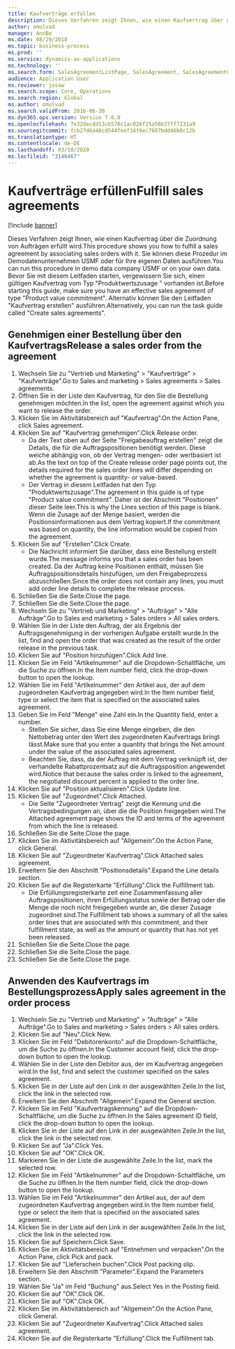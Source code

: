 ```yaml
---
title: Kaufverträge erfüllen
description: Dieses Verfahren zeigt Ihnen, wie einen Kaufvertrag über die Zuordnung von Aufträgen erfüllt wird.
author: omulvad
manager: AnnBe
ms.date: 08/29/2018
ms.topic: business-process
ms.prod: ''
ms.service: dynamics-ax-applications
ms.technology: ''
ms.search.form: SalesAgreementListPage, SalesAgreement, SalesAgreementGenerateReleaseOrder, SalesTableListPage, SalesTable, AgreementLine, SalesCreateOrder,  SalesEditLines
audience: Application User
ms.reviewer: josaw
ms.search.scope: Core, Operations
ms.search.region: Global
ms.author: omulvad
ms.search.validFrom: 2016-06-30
ms.dyn365.ops.version: Version 7.0.0
ms.openlocfilehash: 7e32decdd13cb578c1ac026f25a56b37ff7231a9
ms.sourcegitcommit: fcb27d6a46cd544feef34f6ec7607bdd46b0c12b
ms.translationtype: HT
ms.contentlocale: de-DE
ms.lasthandoff: 03/18/2020
ms.locfileid: "3146467"
---
```

# <a name="fulfill-sales-agreements"></a><span data-ttu-id="1d308-103">Kaufverträge erfüllen</span><span class="sxs-lookup"><span data-stu-id="1d308-103">Fulfill sales agreements</span></span>

[!include [banner](../../includes/banner.md)]

<span data-ttu-id="1d308-104">Dieses Verfahren zeigt Ihnen, wie einen Kaufvertrag über die Zuordnung von Aufträgen erfüllt wird.</span><span class="sxs-lookup"><span data-stu-id="1d308-104">This procedure shows you how to fulfill a sales agreement by associating sales orders with it.</span></span> <span data-ttu-id="1d308-105">Sie können diese Prozedur im Demodatenunternehmen USMF oder für Ihre eigenen Daten ausführen.</span><span class="sxs-lookup"><span data-stu-id="1d308-105">You can run this procedure in demo data company USMF or on your own data.</span></span> <span data-ttu-id="1d308-106">Bevor Sie mit diesem Leitfaden starten, vergewissern Sie sich, einen gültigen Kaufvertrag vom Typ "Produktwertszusage " vorhanden ist.</span><span class="sxs-lookup"><span data-stu-id="1d308-106">Before starting this guide, make sure you have an effective sales agreement of type "Product value commitment".</span></span> <span data-ttu-id="1d308-107">Alternativ können Sie den Leitfaden "Kaufvertrag erstellen" ausführen.</span><span class="sxs-lookup"><span data-stu-id="1d308-107">Alternatively, you can run the task guide called "Create sales agreements".</span></span>  




## <a name="release-a-sales-order-from-the-agreement"></a><span data-ttu-id="1d308-108">Genehmigen einer Bestellung über den Kaufvertrags</span><span class="sxs-lookup"><span data-stu-id="1d308-108">Release a sales order from the agreement</span></span>
1. <span data-ttu-id="1d308-109">Wechseln Sie zu "Vertrieb und Marketing" > "Kaufverträge" > "Kaufverträge".</span><span class="sxs-lookup"><span data-stu-id="1d308-109">Go to Sales and marketing > Sales agreements > Sales agreements.</span></span>
2. <span data-ttu-id="1d308-110">Öffnen Sie in der Liste den Kaufvertrag, für den Sie die Bestellung genehmigen möchten.</span><span class="sxs-lookup"><span data-stu-id="1d308-110">In the list, open the agreement against which you want to release the order.</span></span>
3. <span data-ttu-id="1d308-111">Klicken Sie im Aktivitätsbereich auf "Kaufvertrag".</span><span class="sxs-lookup"><span data-stu-id="1d308-111">On the Action Pane, click Sales agreement.</span></span>
4. <span data-ttu-id="1d308-112">Klicken Sie auf "Kaufvertrag genehmigen".</span><span class="sxs-lookup"><span data-stu-id="1d308-112">Click Release order.</span></span>
    * <span data-ttu-id="1d308-113">Da der Text oben auf der Seite "Freigabeauftrag erstellen" zeigt die Details, die für die Auftragspositionen benötigt werden. Diese weiche abhängig von, ob der Vertrag mengen- oder wertbasiert ist ab.</span><span class="sxs-lookup"><span data-stu-id="1d308-113">As the text on top of the  Create release order page points out, the details required for the sales order lines will differ depending on whether the agreement is quantity- or value-based.</span></span>  
    * <span data-ttu-id="1d308-114">Der Vertrag in diesem Leitfaden hat den Typ "Produktwertszusage".</span><span class="sxs-lookup"><span data-stu-id="1d308-114">The agreement in this guide is of type "Product value commitment".</span></span> <span data-ttu-id="1d308-115">Daher ist der Abschnitt "Positionen" dieser Seite leer.</span><span class="sxs-lookup"><span data-stu-id="1d308-115">This is why the Lines section of this page is blank.</span></span> <span data-ttu-id="1d308-116">Wenn die Zusage auf der Menge basiert, werden die Positionsinformationen aus dem Vertrag kopiert.</span><span class="sxs-lookup"><span data-stu-id="1d308-116">If the commitment was based on quantity, the line information would be copied from the agreement.</span></span>  
5. <span data-ttu-id="1d308-117">Klicken Sie auf "Erstellen".</span><span class="sxs-lookup"><span data-stu-id="1d308-117">Click Create.</span></span>
    * <span data-ttu-id="1d308-118">Die Nachricht informiert Sie darüber, dass eine Bestellung erstellt wurde.</span><span class="sxs-lookup"><span data-stu-id="1d308-118">The message informs you that a sales order has been created.</span></span> <span data-ttu-id="1d308-119">Da der Auftrag keine Positionen enthält, müssen Sie Auftragspositionsdetails hinzufügen, um den Freigabeprozess abzuschließen.</span><span class="sxs-lookup"><span data-stu-id="1d308-119">Since the order does not contain any lines, you must add order line details to complete the release process.</span></span>   
6. <span data-ttu-id="1d308-120">Schließen Sie die Seite.</span><span class="sxs-lookup"><span data-stu-id="1d308-120">Close the page.</span></span>
7. <span data-ttu-id="1d308-121">Schließen Sie die Seite.</span><span class="sxs-lookup"><span data-stu-id="1d308-121">Close the page.</span></span>
8. <span data-ttu-id="1d308-122">Wechseln Sie zu "Vertrieb und Marketing" > "Aufträge" > "Alle Aufträge".</span><span class="sxs-lookup"><span data-stu-id="1d308-122">Go to Sales and marketing > Sales orders > All sales orders.</span></span>
9. <span data-ttu-id="1d308-123">Wählen Sie in der Liste den Auftrag, der als Ergebnis der Auftragsgenehmigung in der vorherigen Aufgabe erstellt wurde.</span><span class="sxs-lookup"><span data-stu-id="1d308-123">In the list, find and open the order that was created as the result of the order release in the previous task.</span></span>
10. <span data-ttu-id="1d308-124">Klicken Sie auf "Position hinzufügen".</span><span class="sxs-lookup"><span data-stu-id="1d308-124">Click Add line.</span></span>
11. <span data-ttu-id="1d308-125">Klicken Sie im Feld "Artikelnummer" auf die Dropdown-Schaltfläche, um die Suche zu öffnen.</span><span class="sxs-lookup"><span data-stu-id="1d308-125">In the Item number field, click the drop-down button to open the lookup.</span></span>
12. <span data-ttu-id="1d308-126">Wählen Sie im Feld "Artikelnummer" den Artikel aus, der auf dem zugeordneten Kaufvertrag angegeben wird.</span><span class="sxs-lookup"><span data-stu-id="1d308-126">In the Item number field, type or select the item that is specified on the associated sales agreement.</span></span>
13. <span data-ttu-id="1d308-127">Geben Sie im Feld "Menge" eine Zahl ein.</span><span class="sxs-lookup"><span data-stu-id="1d308-127">In the Quantity field, enter a number.</span></span>
    * <span data-ttu-id="1d308-128">Stellen Sie sicher, dass Sie eine Menge eingeben, die den Nettobetrag unter den Wert des zugeordneten Kaufvertrags bringt lässt.</span><span class="sxs-lookup"><span data-stu-id="1d308-128">Make sure that you enter a quantity that brings the Net amount under the value of the associated sales agreement.</span></span>  
    * <span data-ttu-id="1d308-129">Beachten Sie, dass, da der Auftrag mit dem Vertrag verknüpft ist, der verhandelte Rabattprozentsatz auf die Auftragsposition angewendet wird.</span><span class="sxs-lookup"><span data-stu-id="1d308-129">Notice that because the sales order is linked to the agreement, the negotiated discount percent is applied to the order line.</span></span>  
14. <span data-ttu-id="1d308-130">Klicken Sie auf "Position aktualisieren".</span><span class="sxs-lookup"><span data-stu-id="1d308-130">Click Update line.</span></span>
15. <span data-ttu-id="1d308-131">Klicken Sie auf "Zugeordnet".</span><span class="sxs-lookup"><span data-stu-id="1d308-131">Click Attached.</span></span>
    * <span data-ttu-id="1d308-132">Die Seite "Zugeordneter Vertrag" zeigt die Kennung und die Vertragsbedingungen an, über die die Position freigegeben wird.</span><span class="sxs-lookup"><span data-stu-id="1d308-132">The Attached agreement page shows the ID and terms of the agreement from which the line is released.</span></span>  
16. <span data-ttu-id="1d308-133">Schließen Sie die Seite.</span><span class="sxs-lookup"><span data-stu-id="1d308-133">Close the page.</span></span>
17. <span data-ttu-id="1d308-134">Klicken Sie im Aktivitätsbereich auf "Allgemein".</span><span class="sxs-lookup"><span data-stu-id="1d308-134">On the Action Pane, click General.</span></span>
18. <span data-ttu-id="1d308-135">Klicken Sie auf "Zugeordneter Kaufvertrag".</span><span class="sxs-lookup"><span data-stu-id="1d308-135">Click Attached sales agreement.</span></span>
19. <span data-ttu-id="1d308-136">Erweitern Sie den Abschnitt "Positionsdetails".</span><span class="sxs-lookup"><span data-stu-id="1d308-136">Expand the Line details section.</span></span>
20. <span data-ttu-id="1d308-137">Klicken Sie auf die Registerkarte "Erfüllung".</span><span class="sxs-lookup"><span data-stu-id="1d308-137">Click the Fulfillment tab.</span></span>
    * <span data-ttu-id="1d308-138">Die Erfüllungsregisterkarte zeit eine Zusammenfassung aller Auftragspositionen, ihren Erfüllungsstatus sowie der Betrag oder die Menge die noch nicht freigegeben wurde an, die dieser Zusage zugeordnet sind.</span><span class="sxs-lookup"><span data-stu-id="1d308-138">The Fulfillment tab shows a summary of all the sales order lines that are associated with this commitment, and their fulfillment state, as well as the amount or quantity that has not yet been released.</span></span>   
21. <span data-ttu-id="1d308-139">Schließen Sie die Seite.</span><span class="sxs-lookup"><span data-stu-id="1d308-139">Close the page.</span></span>
22. <span data-ttu-id="1d308-140">Schließen Sie die Seite.</span><span class="sxs-lookup"><span data-stu-id="1d308-140">Close the page.</span></span>
23. <span data-ttu-id="1d308-141">Schließen Sie die Seite.</span><span class="sxs-lookup"><span data-stu-id="1d308-141">Close the page.</span></span>

## <a name="apply-sales-agreement-in-the-order-process"></a><span data-ttu-id="1d308-142">Anwenden des Kaufvertrags im Bestellungsprozess</span><span class="sxs-lookup"><span data-stu-id="1d308-142">Apply sales agreement in the order process</span></span>
1. <span data-ttu-id="1d308-143">Wechseln Sie zu "Vertrieb und Marketing" > "Aufträge" > "Alle Aufträge".</span><span class="sxs-lookup"><span data-stu-id="1d308-143">Go to Sales and marketing > Sales orders > All sales orders.</span></span>
2. <span data-ttu-id="1d308-144">Klicken Sie auf "Neu".</span><span class="sxs-lookup"><span data-stu-id="1d308-144">Click New.</span></span>
3. <span data-ttu-id="1d308-145">Klicken Sie im Feld "Debitorenkonto" auf die Dropdown-Schaltfläche, um die Suche zu öffnen.</span><span class="sxs-lookup"><span data-stu-id="1d308-145">In the Customer account field, click the drop-down button to open the lookup.</span></span>
4. <span data-ttu-id="1d308-146">Wählen Sie in der Liste den Debitor aus, der im Kaufvertrag angegeben wird.</span><span class="sxs-lookup"><span data-stu-id="1d308-146">In the list, find and select the customer specified on the sales agreement.</span></span>
5. <span data-ttu-id="1d308-147">Klicken Sie in der Liste auf den Link in der ausgewählten Zeile.</span><span class="sxs-lookup"><span data-stu-id="1d308-147">In the list, click the link in the selected row.</span></span>
6. <span data-ttu-id="1d308-148">Erweitern Sie den Abschnitt "Allgemein".</span><span class="sxs-lookup"><span data-stu-id="1d308-148">Expand the General section.</span></span>
7. <span data-ttu-id="1d308-149">Klicken Sie im Feld "Kaufvertragskennung" auf die Dropdown-Schaltfläche, um die Suche zu öffnen.</span><span class="sxs-lookup"><span data-stu-id="1d308-149">In the Sales agreement ID field, click the drop-down button to open the lookup.</span></span>
8. <span data-ttu-id="1d308-150">Klicken Sie in der Liste auf den Link in der ausgewählten Zeile.</span><span class="sxs-lookup"><span data-stu-id="1d308-150">In the list, click the link in the selected row.</span></span>
9. <span data-ttu-id="1d308-151">Klicken Sie auf "Ja".</span><span class="sxs-lookup"><span data-stu-id="1d308-151">Click Yes.</span></span>
10. <span data-ttu-id="1d308-152">Klicken Sie auf "OK".</span><span class="sxs-lookup"><span data-stu-id="1d308-152">Click OK.</span></span>
11. <span data-ttu-id="1d308-153">Markieren Sie in der Liste die ausgewählte Zeile.</span><span class="sxs-lookup"><span data-stu-id="1d308-153">In the list, mark the selected row.</span></span>
12. <span data-ttu-id="1d308-154">Klicken Sie im Feld "Artikelnummer" auf die Dropdown-Schaltfläche, um die Suche zu öffnen.</span><span class="sxs-lookup"><span data-stu-id="1d308-154">In the Item number field, click the drop-down button to open the lookup.</span></span>
13. <span data-ttu-id="1d308-155">Wählen Sie im Feld "Artikelnummer" den Artikel aus, der auf dem zugeordneten Kaufvertrag angegeben wird.</span><span class="sxs-lookup"><span data-stu-id="1d308-155">In the Item number field, type or select the item that is specified on the associated sales agreement.</span></span>
14. <span data-ttu-id="1d308-156">Klicken Sie in der Liste auf den Link in der ausgewählten Zeile.</span><span class="sxs-lookup"><span data-stu-id="1d308-156">In the list, click the link in the selected row.</span></span>
15. <span data-ttu-id="1d308-157">Klicken Sie auf Speichern.</span><span class="sxs-lookup"><span data-stu-id="1d308-157">Click Save.</span></span>
16. <span data-ttu-id="1d308-158">Klicken Sie im Aktivitätsbereich auf "Entnehmen und verpacken".</span><span class="sxs-lookup"><span data-stu-id="1d308-158">On the Action Pane, click Pick and pack.</span></span>
17. <span data-ttu-id="1d308-159">Klicken Sie auf "Lieferschein buchen".</span><span class="sxs-lookup"><span data-stu-id="1d308-159">Click Post packing slip.</span></span>
18. <span data-ttu-id="1d308-160">Erweitern Sie den Abschnitt "Parameter".</span><span class="sxs-lookup"><span data-stu-id="1d308-160">Expand the Parameters section.</span></span>
19. <span data-ttu-id="1d308-161">Wählen Sie "Ja" im Feld "Buchung" aus.</span><span class="sxs-lookup"><span data-stu-id="1d308-161">Select Yes in the Posting field.</span></span>
20. <span data-ttu-id="1d308-162">Klicken Sie auf "OK".</span><span class="sxs-lookup"><span data-stu-id="1d308-162">Click OK.</span></span>
21. <span data-ttu-id="1d308-163">Klicken Sie auf "OK".</span><span class="sxs-lookup"><span data-stu-id="1d308-163">Click OK.</span></span>
22. <span data-ttu-id="1d308-164">Klicken Sie im Aktivitätsbereich auf "Allgemein".</span><span class="sxs-lookup"><span data-stu-id="1d308-164">On the Action Pane, click General.</span></span>
23. <span data-ttu-id="1d308-165">Klicken Sie auf "Zugeordneter Kaufvertrag".</span><span class="sxs-lookup"><span data-stu-id="1d308-165">Click Attached sales agreement.</span></span>
24. <span data-ttu-id="1d308-166">Klicken Sie auf die Registerkarte "Erfüllung".</span><span class="sxs-lookup"><span data-stu-id="1d308-166">Click the Fulfillment tab.</span></span>

